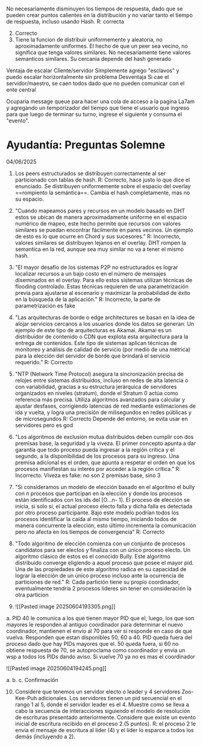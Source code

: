 
No necesariamente disminuyen los tiempos de respuesta, dado que se pueden crear puntos calientes en la distribución y no variar tanto el tiempo de respuesta, incluso usando Hash.
R: correcta

2. Correcto
3. Tiene la funcion de distribuir uniformemente y aleatoria, no aproximadamente uniformes. El hecho de que un peer sea vecino, no significa que tenga valores similares.
No necesariamente tiene valores semanticos similares. Su cercania depende del hash generado

Ventaja de escalar Cliente/servidor
Simplemente agrego "esclavos" y puedo escalar horizontalmente sin problema
Desventaja
Si cae el servidor/maestro, se caen todos dado que no pueden comunicar con el ente central

Ocuparia message queue para hacer una cola de acceso a la pagina La7am y agregando un temporizador del tiempo que tiene el usuario que ingreso para que luego de terminar su turno, ingrese el siguiente y consuma el "evento".


# Ayudantía: Preguntas Solemne
04/06/2025

1. Los peers estructurados se distribuyen correctamente al ser particionado con tablas de hash.
R: Correcto, hace justo lo que dice el enunciado.
Se distribuyen uniformemente sobre el espacio del overlay ==rompiento la semántica==.
Cambia el hash completamente, mas no su espacio.

2. "Cuando mapeamos pares y recursos en un modelo basado en DHT estos se ubican de manera aproximadamente uniforme en el espacio numérico de mapeo, este hecho permite que recursos con valores similares se puedan encontrar fácilmente en pares vecinos. Un ejemplo de esto es lo que ocurre en Chord y sus sucesores."
R: Incorrecto, valores similares se distribuyen lejanos en el overlay.
DHT rompen la semantica en la red, aunque sea muy similar no va a tener el mismo hash.

3. "El mayor desafío de los sistemas P2P no estructurados es lograr localizar recursos a un bajo costo en el número de mensajes diseminados en el overlay. Para ello estos sistemas utilizan técnicas de flooding controlado. Estas técnicas requieren de una parametrización previa para ajustarse al escenario y maximizar la probabilidad de éxito en la búsqueda de la aplicación."
R: Incorrecto, la parte de parametrización es fake

4. "Las arquitecturas de borde o edge architectures se basan en la idea de alojar servicios cercanos a los usuarios donde los datos se generan. Un ejemplo de este tipo de arquitecturas es Akamai. Akamai es un distribuidor de contenido o CDN que explota esta arquitectura para la entrega de contenidos. Este tipo de sistemas aplican técnicas de monitoreo y análisis de calidad de servicio (por medio de una métrica) para la elección del servidor de borde que brindará el servicio requerido."
R: Correcto

5. "NTP (Network Time Protocol) asegura la sincronización precisa de relojes entre sistemas distribuidos, incluso en redes de alta latencia o con variabilidad, gracias a su estructura jerárquica de servidores organizados en niveles (stratum), donde el Stratum 0 actúa como referencia más precisa. Utiliza algoritmos avanzados para calcular y ajustar desfases, corrigiendo latencias de red mediante estimaciones de ida y vuelta, y logra una precisión de milisegundos en redes públicas y de microsegundos
R: Correcto
Depende del entorno, se evita usar en servidores pero es god

6. "Los algoritmos de exclusión mutua distribuidos deben cumplir con dos premisas base, la seguridad y la viveza. El primer concepto apunta a dar garantía que todo proceso pueda ingresar a la región crítica y el segundo, a la disponibilidad de los procesos para su ingreso. Una premisa adicional es el orden, que apunta a respetar el orden en que los procesos manifiestan su interés por acceder a la región crítica."
R: Incorrecto. Viveza es fake: no son 2 premisas base, sino 3

7. "Si consideramos un modelo de elección basado en el algoritmo el bully con n procesos que participan en la elección y donde los procesos están identificados con los ids del [O...n- 1]. El proceso de elección se inicia, si solo si, el actual proceso electo falla y dicha falla es detectada por otro proceso participante. Bajo este modelo podrían todos los procesos identificar la caída al mismo tiempo, iniciando todos de manera concurrente la elección, esto último incrementa la comunicación pero no afecta en los tiempos de convergencia"
R: Correcto

8. "Todo algoritmo de elección comienza con un conjunto de procesos candidatos para ser electos y finaliza con un único proceso electo. Un algoritmo clásico de estos es el conocido Bully. Este algoritmo distribuido converge eligiendo a aquel proceso que posee el mayor pid. Una de las propiedades de este algoritmo radica en su capacidad de lograr la elección de un único proceso incluso ante la ocurrencia de particiones de red."
R: Cada partición tiene su propio coordinador, eventualmente tendria 2 procesos lideres sin tener en consideración la otra particion

9. ![[Pasted image 20250604193305.png]]

a. PID 40 le comunica a los que tienen mayor PID que el, luego, los que son mayores le responden al antiguo coordinador para determinar el nuevo coordinador, mantienen el envio al 70 para ver si responde en caso de que vuelva. Responden que estan disponibles 50, 60 a 40. PID queda fuera del proceso dado que hay PIDs mayores que el. 50 queda fuera, si 60 no obtiene respuesta de 70, se autoproclama como coordinador y envia un wsp a todos los PIDs dando aviso. Si vuelve 70 ya no es mas el coordinador

![[Pasted image 20250604194245.png]]

a. 
b. 
c. Confirmación

10. Considere que tenemos un servidor electo o leader y 4 servidores Zoo-Kee-Puh adicionales. Los servidores tienen un pid secuencial en el rango 1 al 5, donde el servidor leader es el 4. Muestre como se lleva a cabo la secuencia de interacciones siguiendo el modelo de resolución de escrituras presentado anteriormente. Considere que existe un evento inicial de escritura recibido en el proceso 2.(5 puntos).
R: el proceso 2 le envia el mensaje de escritura al lider (4) y el lider lo esparce a todos los demás (incluyendo a 2).





